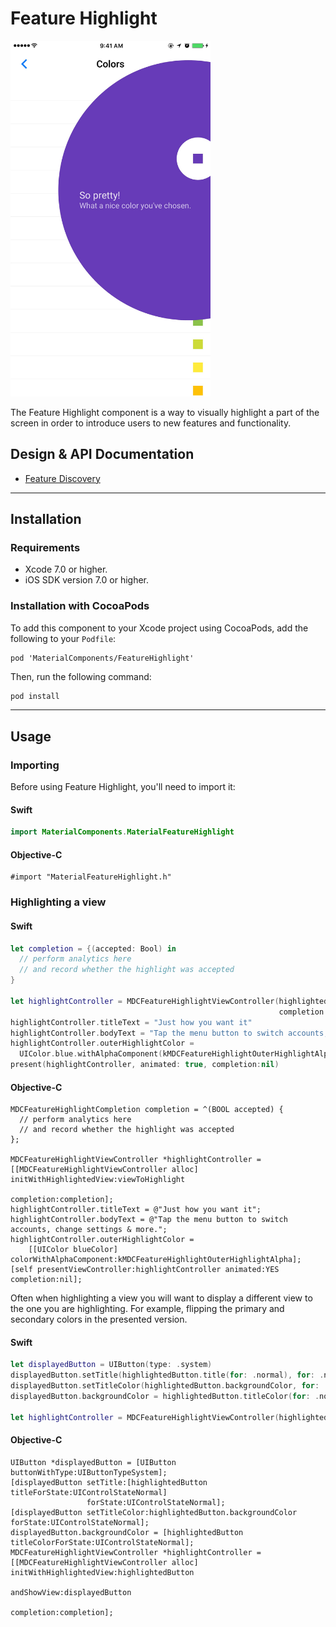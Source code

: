 <!--docs:
title: "Feature Highlight"
layout: detail
section: components
excerpt: "Feature Highlight highlights a part of the screen in order to introduce users to new features and functionality."
iconId: feature_highlight
path: /feature-highlights/
-->

# Feature Highlight

<!--{% if site.link_to_site == "true" %}-->
<div class="article__asset article__asset--screenshot">
  <img src="docs/assets/feature_highlight.png" alt="Feature Highlight" width="320">
</div>
<!--{% else %}
<div class="article__asset article__asset--screenshot" markdown="1">
  <video src="docs/assets/feature_highlight.mp4" autoplay loop></video>
</div>
{% endif %}-->

The Feature Highlight component is a way to visually highlight a part of the screen in order to introduce users to new features and functionality.

## Design & API Documentation

<ul class="icon-list">
  <li class="icon-list-item icon-list-item--spec"><a href="https://material.io/guidelines/growth-communications/feature-discovery.html">Feature Discovery</a></li>
</ul>

- - -

## Installation

### Requirements

- Xcode 7.0 or higher.
- iOS SDK version 7.0 or higher.

### Installation with CocoaPods

To add this component to your Xcode project using CocoaPods, add the following to your `Podfile`:

```
pod 'MaterialComponents/FeatureHighlight'
```

Then, run the following command:

``` bash
pod install
```

- - -

## Usage

### Importing

Before using Feature Highlight, you'll need to import it:

<!--<div class="material-code-render" markdown="1">-->
#### Swift
``` swift
import MaterialComponents.MaterialFeatureHighlight
```

#### Objective-C
``` objc
#import "MaterialFeatureHighlight.h"
```
<!--</div>-->

### Highlighting a view

<!--<div class="material-code-render" markdown="1">-->
#### Swift
``` swift
let completion = {(accepted: Bool) in
  // perform analytics here
  // and record whether the highlight was accepted
}

let highlightController = MDCFeatureHighlightViewController(highlightedView: viewToHighlight,
                                                            completion: completion)
highlightController.titleText = "Just how you want it"
highlightController.bodyText = "Tap the menu button to switch accounts, change settings & more."
highlightController.outerHighlightColor =
  UIColor.blue.withAlphaComponent(kMDCFeatureHighlightOuterHighlightAlpha)
present(highlightController, animated: true, completion:nil)
```

#### Objective-C
``` objc
MDCFeatureHighlightCompletion completion = ^(BOOL accepted) {
  // perform analytics here
  // and record whether the highlight was accepted
};

MDCFeatureHighlightViewController *highlightController =
[[MDCFeatureHighlightViewController alloc] initWithHighlightedView:viewToHighlight
                                                        completion:completion];
highlightController.titleText = @"Just how you want it";
highlightController.bodyText = @"Tap the menu button to switch accounts, change settings & more.";
highlightController.outerHighlightColor =
    [[UIColor blueColor] colorWithAlphaComponent:kMDCFeatureHighlightOuterHighlightAlpha];
[self presentViewController:highlightController animated:YES completion:nil];
```
<!--</div>-->

Often when highlighting a view you will want to display a different view to the one you are highlighting. For example, flipping the primary and secondary colors in the presented version.

<!--<div class="material-code-render" markdown="1">-->
#### Swift
``` swift
let displayedButton = UIButton(type: .system)
displayedButton.setTitle(highlightedButton.title(for: .normal), for: .normal)
displayedButton.setTitleColor(highlightedButton.backgroundColor, for: .normal)
displayedButton.backgroundColor = highlightedButton.titleColor(for: .normal)

let highlightController = MDCFeatureHighlightViewController(highlightedView: highlightedButton, andShow: displayedButton, completion: completion)
```

#### Objective-C
``` objc
UIButton *displayedButton = [UIButton buttonWithType:UIButtonTypeSystem];
[displayedButton setTitle:[highlightedButton titleForState:UIControlStateNormal]
                 forState:UIControlStateNormal];
[displayedButton setTitleColor:highlightedButton.backgroundColor forState:UIControlStateNormal];
displayedButton.backgroundColor = [highlightedButton titleColorForState:UIControlStateNormal];
MDCFeatureHighlightViewController *highlightController =
[[MDCFeatureHighlightViewController alloc] initWithHighlightedView:highlightedButton
                                                       andShowView:displayedButton
                                                        completion:completion];
```
<!--</div>-->
